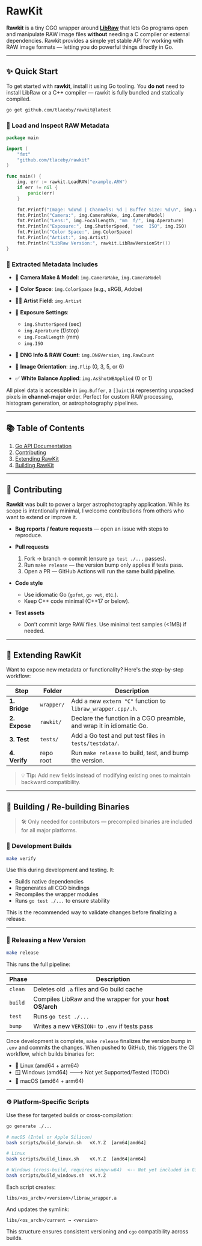# RawKit

**Rawkit** is a tiny CGO wrapper around **[LibRaw](https://www.libraw.org/)** that lets Go programs open and manipulate RAW image files **without** needing a C compiler or external dependencies. Rawkit provides a simple yet stable API for working with RAW image formats — letting you do powerful things directly in Go.

---

## ✨ Quick Start

To get started with **rawkit**, install it using Go tooling. You **do not** need to install LibRaw or a C++ compiler — rawkit is fully bundled and statically compiled.

```bash
go get github.com/tlaceby/rawkit@latest
```

### 🚀 Load and Inspect RAW Metadata

```go
package main

import (
	"fmt"
	"github.com/tlaceby/rawkit"
)

func main() {
	img, err := rawkit.LoadRAW("example.ARW")
	if err != nil {
		panic(err)
	}

	fmt.Printf("Image: %dx%d | Channels: %d | Buffer Size: %d\n", img.Width, img.Height, img.Colors, len(img.Buffer))
	fmt.Println("Camera:", img.CameraMake, img.CameraModel)
	fmt.Println("Lens:", img.FocalLength, "mm  f/", img.Aperature)
	fmt.Println("Exposure:", img.ShutterSpeed, "sec  ISO", img.ISO)
	fmt.Println("Color Space:", img.ColorSpace)
	fmt.Println("Artist:", img.Artist)
	fmt.Println("LibRaw Version:", rawkit.LibRawVersionStr())
}
```

### 🧠 Extracted Metadata Includes

* 📸 **Camera Make & Model**: `img.CameraMake`, `img.CameraModel`
* 🎨 **Color Space**: `img.ColorSpace` (e.g., sRGB, Adobe)
* 🧑‍🎨 **Artist Field**: `img.Artist`
* 🌅 **Exposure Settings**:

  * `img.ShutterSpeed` (sec)
  * `img.Aperature` (f/stop)
  * `img.FocalLength` (mm)
  * `img.ISO`
* 🧩 **DNG Info & RAW Count**: `img.DNGVersion`, `img.RawCount`
* 📐 **Image Orientation**: `img.Flip` (0, 3, 5, or 6)
* ✅ **White Balance Applied**: `img.AsShotWBApplied` (0 or 1)

All pixel data is accessible in `img.Buffer`, a `[]uint16` representing unpacked pixels in **channel-major** order. Perfect for custom RAW processing, histogram generation, or astrophotography pipelines.

---

## 📚 Table of Contents

1. [Go API Documentation](./docs.md)
2. [Contributing](#-contributing)
3. [Extending RawKit](#-extending-rawkit)
4. [Building RawKit](#-building--re-building-binaries)

---

## 🤝 Contributing

**Rawkit** was built to power a larger astrophotography application. While its scope is intentionally minimal, I welcome contributions from others who want to extend or improve it.

* **Bug reports / feature requests** — open an issue with steps to reproduce.
* **Pull requests**

  1. Fork → branch → commit (ensure `go test ./...` passes).
  2. Run `make release` — the version bump only applies if tests pass.
  3. Open a PR — GitHub Actions will run the same build pipeline.
* **Code style**

  * Use idiomatic Go (`gofmt`, `go vet`, etc.).
  * Keep C++ code minimal (C++17 or below).
* **Test assets**

  * Don’t commit large RAW files. Use minimal test samples (<1MB) if needed.

---

## 🌱 Extending RawKit

Want to expose new metadata or functionality? Here's the step-by-step workflow:

| Step          | Folder     | Description                                                          |
| ------------- | ---------- | -------------------------------------------------------------------- |
| **1. Bridge** | `wrapper/` | Add a new `extern "C"` function to `libraw_wrapper.cpp/.h`.          |
| **2. Expose** | `rawkit/`  | Declare the function in a CGO preamble, and wrap it in idiomatic Go. |
| **3. Test**   | `tests/`   | Add a Go test and put test files in `tests/testdata/`.               |
| **4. Verify** | repo root  | Run `make release` to build, test, and bump the version.             |

> 💡 **Tip:** Add new fields instead of modifying existing ones to maintain backward compatibility.

---

## 🔨 Building / Re-building Binaries

> 🛠️ Only needed for contributors — precompiled binaries are included for all major platforms.

### 🚧 Development Builds

```bash
make verify
```

Use this during development and testing. It:

* Builds native dependencies
* Regenerates all CGO bindings
* Recompiles the wrapper modules
* Runs `go test ./...` to ensure stability

This is the recommended way to validate changes before finalizing a release.

---

### 🚀 Releasing a New Version

```bash
make release
```

This runs the full pipeline:

| Phase   | Description                                               |
| ------- | --------------------------------------------------------- |
| `clean` | Deletes old `.a` files and Go build cache                 |
| `build` | Compiles LibRaw and the wrapper for your **host OS/arch** |
| `test`  | Runs `go test ./...`                                      |
| `bump`  | Writes a new `VERSION=` to `.env` if tests pass           |

Once development is complete, `make release` finalizes the version bump in `.env` and commits the changes. When pushed to GitHub, this triggers the CI workflow, which builds binaries for:

* 🐧 Linux (amd64 + arm64)
* 🪟 Windows (amd64) ---> Not yet Supported/Tested (TODO)
* 🍎 macOS (amd64 + arm64)

---

### ⚙️ Platform-Specific Scripts

Use these for targeted builds or cross-compilation:

```bash
go generate ./...

# macOS (Intel or Apple Silicon)
bash scripts/build_darwin.sh   vX.Y.Z  [arm64|amd64]

# Linux
bash scripts/build_linux.sh    vX.Y.Z  [amd64|arm64]

# Windows (cross-build, requires mingw-w64)  <-- Not yet included in GitHub Actions. The windows build process is completely untested
bash scripts/build_windows.sh  vX.Y.Z
```

Each script creates:

```
libs/<os_arch>/<version>/libraw_wrapper.a
```

And updates the symlink:

```
libs/<os_arch>/current → <version>
```

This structure ensures consistent versioning and `cgo` compatibility across builds.
